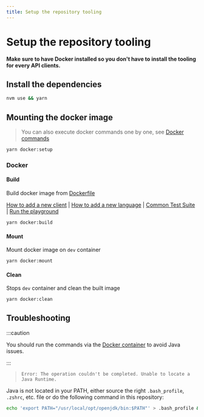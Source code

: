 ```yaml
---
title: Setup the repository tooling
---
```


# Setup the repository tooling

**Make sure to have Docker installed so you don't have to install the tooling for every API clients.**

## Install the dependencies

```bash
nvm use && yarn
```

## Mounting the docker image

> You can also execute docker commands one by one, see [Docker commands](#docker)

```bash
yarn docker:setup
```

### Docker

#### Build

Build docker image from [Dockerfile](https://github.com/algolia/api-clients-automation/blob/main/Dockerfile)

[How to add a new client](/docs/addNewClient) | [How to add a new language](/docs/addNewLanguage) | [Common Test Suite](/docs/commonTestSuite) | [Run the playground](/docs/playground)

```bash
yarn docker:build
```

#### Mount

Mount docker image on `dev` container

```bash
yarn docker:mount
```

#### Clean

Stops `dev` container and clean the built image

```bash
yarn docker:clean
```

## Troubleshooting

:::caution

You should run the commands via the [Docker container](#mounting-the-docker-image) to avoid Java issues.

:::

> `Error: The operation couldn't be completed. Unable to locate a Java Runtime.`

Java is not located in your PATH, either source the right `.bash_profile`, `.zshrc`, etc. file or do the following command in this repository:

```bash
echo 'export PATH="/usr/local/opt/openjdk/bin:$PATH"' > .bash_profile && source .bash_profile
```
